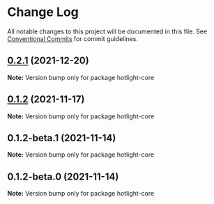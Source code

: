# Change Log

All notable changes to this project will be documented in this file.
See [Conventional Commits](https://conventionalcommits.org) for commit guidelines.

## [0.2.1](https://github.com/arnklint/hotlight/compare/v0.2.0...v0.2.1) (2021-12-20)

**Note:** Version bump only for package hotlight-core





## [0.1.2](https://github.com/arnklint/hotlight/compare/v0.1.2-beta.1...v0.1.2) (2021-11-17)

**Note:** Version bump only for package hotlight-core





## 0.1.2-beta.1 (2021-11-14)

**Note:** Version bump only for package hotlight-core





## 0.1.2-beta.0 (2021-11-14)

**Note:** Version bump only for package hotlight-core
